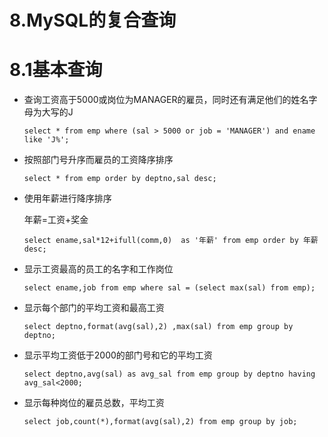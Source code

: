 # 8.MySQL的复合查询

# 8.1基本查询

- 查询工资高于5000或岗位为MANAGER的雇员，同时还有满足他们的姓名字母为大写的J

  ```mysql
  select * from emp where (sal > 5000 or job = 'MANAGER') and ename like 'J%';
  ```

  

- 按照部门号升序而雇员的工资降序排序

  ```mysql
  select * from emp order by deptno,sal desc;
  ```

  

- 使用年薪进行降序排序

  年薪=工资+奖金

  ```mysql
  select ename,sal*12+ifull(comm,0)  as '年薪' from emp order by 年薪desc;
  ```

  

- 显示工资最高的员工的名字和工作岗位

  ```mysql
  select ename,job from emp where sal = (select max(sal) from emp);
  ```

  

- 显示每个部门的平均工资和最高工资

  ```mysql
  select deptno,format(avg(sal),2) ,max(sal) from emp group by deptno;
  ```

  

- 显示平均工资低于2000的部门号和它的平均工资

  ```mysql
  select deptno,avg(sal) as avg_sal from emp group by deptno having avg_sal<2000;
  ```

  

- 显示每种岗位的雇员总数，平均工资

  ```mysql
  select job,count(*),format(avg(sal),2) from emp group by job;
  ```

  





